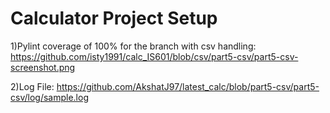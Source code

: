 # Calculator Project Setup

1)Pylint coverage of 100% for the branch with csv handling:
https://github.com/isty1991/calc_IS601/blob/csv/part5-csv/part5-csv-screenshot.png

2)Log File:
https://github.com/AkshatJ97/latest_calc/blob/part5-csv/part5-csv/log/sample.log

